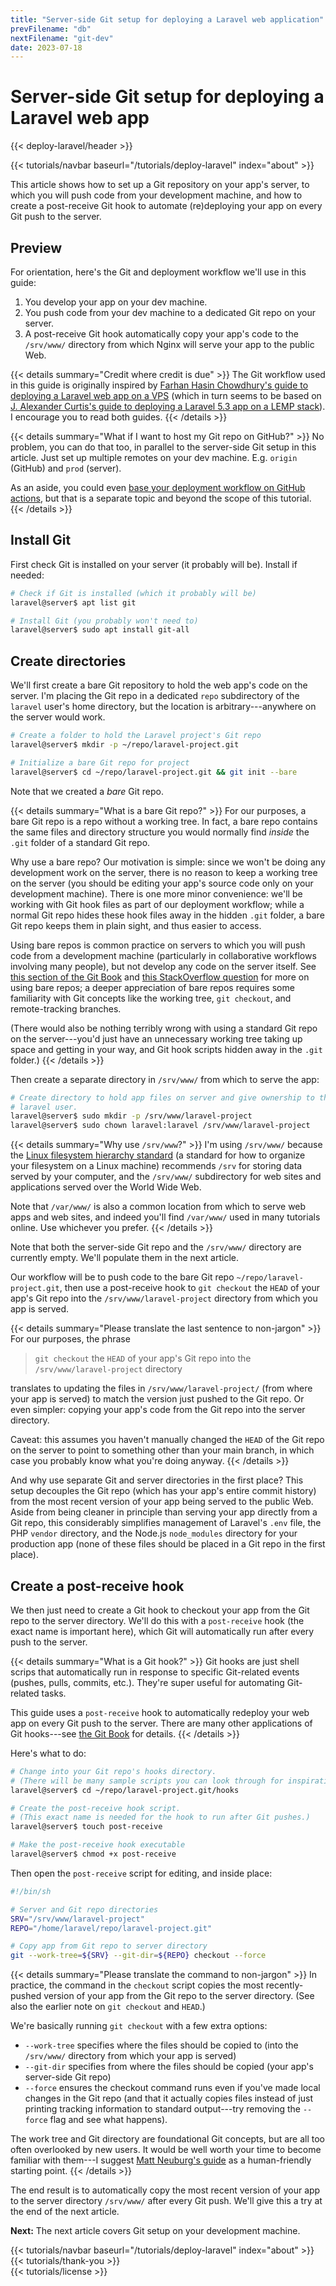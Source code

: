 ```yaml
---
title: "Server-side Git setup for deploying a Laravel web application"
prevFilename: "db"
nextFilename: "git-dev"
date: 2023-07-18
---
```


# Server-side Git setup for deploying a Laravel web app

{{< deploy-laravel/header >}}
<div class="mt-4 mb-10">
{{< tutorials/navbar baseurl="/tutorials/deploy-laravel" index="about" >}}
</div>

This article shows how to set up a Git repository on your app's server, to which you will push code from your development machine, and how to create a post-receive Git hook to automate (re)deploying your app on every Git push to the server.

## Preview

For orientation, here's the Git and deployment workflow we'll use in this guide:

1. You develop your app on your dev machine.
1. You push code from your dev machine to a dedicated Git repo on your server.
1. A post-receive Git hook automatically copy your app's code to the `/srv/www/` directory from which Nginx will serve your app to the public Web.

{{< details summary="Credit where credit is due" >}}
The Git workflow used in this guide is originally inspired by [Farhan Hasin Chowdhury's guide to deploying a Laravel web app on a VPS](https://adevait.com/laravel/deploying-laravel-applications-virtual-private-servers) (which in turn seems to be based on [J. Alexander Curtis's guide to deploying a Laravel 5.3 app on a LEMP stack](https://devmarketer.io/learn/deploy-laravel-5-app-lemp-stack-ubuntu-nginx/)).
I encourage you to read both guides.
{{< /details >}}

{{< details summary="What if I want to host my Git repo on GitHub?" >}}
No problem, you can do that too, in parallel to the server-side Git setup in this article.
Just set up multiple remotes on your dev machine.
E.g. `origin` (GitHub) and `prod` (server).

As an aside, you could even [base your deployment workflow on GitHub actions](https://stefanzweifel.dev/posts/2021/05/24/deployer-on-github-actions), but that is a separate topic and beyond the scope of this tutorial.
{{< /details >}}

## Install Git

First check Git is installed on your server (it probably will be).
Install if needed:

```bash
# Check if Git is installed (which it probably will be)
laravel@server$ apt list git

# Install Git (you probably won't need to)
laravel@server$ sudo apt install git-all
```

## Create directories

We'll first create a bare Git repository to hold the web app's code on the server.
I'm placing the Git repo in a dedicated `repo` subdirectory of the `laravel` user's home directory, but the location is arbitrary---anywhere on the server would work.

```bash
# Create a folder to hold the Laravel project's Git repo
laravel@server$ mkdir -p ~/repo/laravel-project.git

# Initialize a bare Git repo for project
laravel@server$ cd ~/repo/laravel-project.git && git init --bare
```

Note that we created a *bare* Git repo.

{{< details summary="What is a bare Git repo?" >}}
For our purposes, a bare Git repo is a repo without a working tree.
In fact, a bare repo contains the same files and directory structure you would normally find *inside* the `.git` folder of a standard Git repo.

Why use a bare repo?
Our motivation is simple: since we won't be doing any development work on the server, there is no reason to keep a working tree on the server (you should be editing your app's source code only on your development machine).
There is one more minor convenience: we'll be working with Git hook files as part of our deployment workflow; while a normal Git repo hides these hook files away in the hidden `.git` folder, a bare Git repo keeps them in plain sight, and thus easier to access.

Using bare repos is common practice on servers to which you will push code from a development machine (particularly in collaborative workflows involving many people), but not develop any code on the server itself.
See [this section of the Git Book](https://git-scm.com/book/en/v2/Git-on-the-Server-Getting-Git-on-a-Server) and [this StackOverflow question](https://stackoverflow.com/questions/5540883/whats-the-practical-difference-between-a-bare-and-non-bare-repository) for more on using bare repos;
a deeper appreciation of bare repos requires some familiarity with Git concepts like the working tree, `git checkout`, and remote-tracking branches.

(There would also be nothing terribly wrong with using a standard Git repo on the server---you'd just have an unnecessary working tree taking up space and getting in your way, and Git hook scripts hidden away in the `.git` folder.)
{{< /details >}}

Then create a separate directory in `/srv/www/` from which to serve the app:

```bash
# Create directory to hold app files on server and give ownership to the
# laravel user.
laravel@server$ sudo mkdir -p /srv/www/laravel-project
laravel@server$ sudo chown laravel:laravel /srv/www/laravel-project
```

{{< details summary="Why use `/srv/www`?" >}}
I'm using `/srv/www/` because the [Linux filesystem hierarchy standard](https://refspecs.linuxfoundation.org/FHS_3.0/fhs-3.0.html#srvDataForServicesProvidedBySystem) (a standard for how to organize your filesystem on a Linux machine) recommends `/srv` for storing data served by your computer, and the `/srv/www/` subdirectory for web sites and applications served over the World Wide Web.

Note that `/var/www/` is also a common location from which to serve web apps and web sites, and indeed you'll find `/var/www/` used in many tutorials online.
Use whichever you prefer.
{{< /details >}}

Note that both the server-side Git repo and the `/srv/www/` directory are currently empty.
We'll populate them in the next article.

Our workflow will be to push code to the bare Git repo `~/repo/laravel-project.git`, then use a post-receive hook to `git checkout` the `HEAD` of your app's Git repo into the `/srv/www/laravel-project` directory from which you app is served.

{{< details summary="Please translate the last sentence to non-jargon" >}}
For our purposes, the phrase

> `git checkout` the `HEAD` of your app's Git repo into the `/srv/www/laravel-project` directory 

translates to updating the files in `/srv/www/laravel-project/` (from where your app is served) to match the version just pushed to the Git repo.
Or even simpler: copying your app's code from the Git repo into the server directory.

Caveat: this assumes you haven't manually changed the `HEAD` of the Git repo on the server to point to something other than your main branch, in which case you probably know what you're doing anyway.
{{< /details >}}

And why use separate Git and server directories in the first place?
This setup decouples the Git repo (which has your app's entire commit history) from the most recent version of your app being served to the public Web.
Aside from being cleaner in principle than serving your app directly from a Git repo, this considerably simplifies management of Laravel's `.env` file, the PHP `vendor` directory, and the Node.js `node_modules` directory for your production app (none of these files should be placed in a Git repo in the first place).

## Create a post-receive hook

We then just need to create a Git hook to checkout your app from the Git repo to the server directory.
We'll do this with a `post-receive` hook (the exact name is important here), which Git will automatically run after every push to the server.

{{< details summary="What is a Git hook?" >}}
Git hooks are just shell scrips that automatically run in response to specific Git-related events (pushes, pulls, commits, etc.).
They're super useful for automating Git-related tasks.

This guide uses a `post-receive` hook to automatically redeploy your web app on every Git push to the server.
There are many other applications of Git hooks---see [the Git Book](https://git-scm.com/book/en/v2/Customizing-Git-Git-Hooks) for details.
{{< /details >}}

Here's what to do:

```bash
# Change into your Git repo's hooks directory.
# (There will be many sample scripts you can look through for inspiration.)
laravel@server$ cd ~/repo/laravel-project.git/hooks

# Create the post-receive hook script.
# (This exact name is needed for the hook to run after Git pushes.)
laravel@server$ touch post-receive

# Make the post-receive hook executable
laravel@server$ chmod +x post-receive
```


Then open the `post-receive` script for editing, and inside place:

```bash
#!/bin/sh

# Server and Git repo directories
SRV="/srv/www/laravel-project"
REPO="/home/laravel/repo/laravel-project.git"

# Copy app from Git repo to server directory
git --work-tree=${SRV} --git-dir=${REPO} checkout --force
```

{{< details summary="Please translate the command to non-jargon" >}}
In practice, the command in the `checkout` script copies the most recently-pushed version of your app from the Git repo to the server directory.
(See also the earlier note on `git checkout` and `HEAD`.)

We're basically running `git checkout` with a few extra options:

- `--work-tree` specifies where the files should be copied to (into the `/srv/www/` directory from which your app is served)
- `--git-dir` specifies from where the files should be copied (your app's server-side Git repo)
- `--force` ensures the checkout command runs even if you've made local changes in the Git repo (and that it actually copies files instead of just printing tracking information to standard output---try removing the `--force` flag and see what happens).

The work tree and Git directory are foundational Git concepts, but are all too often overlooked by new users. It would be well worth your time to become familiar with them---I suggest [Matt Neuburg's guide](https://www.biteinteractive.com/picturing-git-conceptions-and-misconceptions/) as a human-friendly starting point.
{{< /details >}}

The end result is to automatically copy the most recent version of your app to the server directory `/srv/www/` after every Git push.
We'll give this a try at the end of the next article.

**Next:** The next article covers Git setup on your development machine.

<div class="mt-8">
{{< tutorials/navbar baseurl="/tutorials/deploy-laravel" index="about" >}}
</div>

<div class="mt-8">
{{< tutorials/thank-you >}}
<div>

<div class="mt-6">
{{< tutorials/license >}}
<div>

